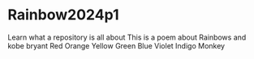 # Rainbow2024p1
Learn what a repository is all about
This is a poem about Rainbows and kobe bryant
Red
Orange
Yellow
Green
Blue
Violet
Indigo
Monkey